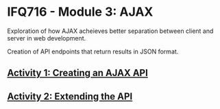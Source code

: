 # IFQ716 - Module 3: AJAX

Exploration of how AJAX acheieves better separation between client and server in web development.

Creation of API endpoints that return results in JSON format.

## [Activity 1: Creating an AJAX API](https://github.com/darren-2016/IFQ716/tree/main/Module3/Activity1)

## [Activity 2: Extending the API](https://github.com/darren-2016/IFQ716/tree/main/Module3/Activity2)
